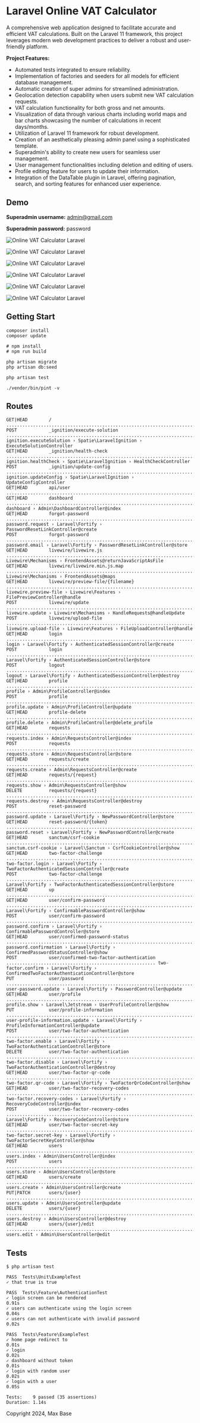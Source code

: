# Laravel Online VAT Calculator

A comprehensive web application designed to facilitate accurate and efficient VAT calculations. Built on the Laravel 11 framework, this project leverages modern web development practices to deliver a robust and user-friendly platform.

**Project Features:**
- Automated tests integrated to ensure reliability.
- Implementation of factories and seeders for all models for efficient database management.
- Automatic creation of super admins for streamlined administration.
- Geolocation detection capability when users submit new VAT calculation requests.
- VAT calculation functionality for both gross and net amounts.
- Visualization of data through various charts including world maps and bar charts showcasing the number of calculations in recent days/months.
- Utilization of Laravel 11 framework for robust development.
- Creation of an aesthetically pleasing admin panel using a sophisticated template.
- Superadmin's ability to create new users for seamless user management.
- User management functionalities including deletion and editing of users.
- Profile editing feature for users to update their information.
- Integration of the DataTable plugin in Laravel, offering pagination, search, and sorting features for enhanced user experience.

## Demo

**Superadmin username:** admin@gmail.com

**Superadmin password:** password

![Online VAT Calculator Laravel](https://github.com/erfangnu/vat-laravel/assets/136471903/4243b7c7-d293-4f57-8f3b-9783215e9e48)

![Online VAT Calculator Laravel](https://github.com/erfangnu/vat-laravel/assets/136471903/08e26349-ce43-4066-b88f-f0357596e5f9)

![Online VAT Calculator Laravel](https://github.com/erfangnu/vat-laravel/assets/136471903/2aed2567-6191-4b37-b916-15fac67432d5)

![Online VAT Calculator Laravel](https://github.com/erfangnu/vat-laravel/assets/136471903/098ef0ab-1b0d-48d4-945c-b3fbb2868f9e)

![Online VAT Calculator Laravel](https://github.com/erfangnu/vat-laravel/assets/136471903/ec05a4c7-dc32-403b-8b8f-548940745773)

![Online VAT Calculator Laravel](https://github.com/erfangnu/vat-laravel/assets/136471903/6b11410a-5112-427c-aabe-e520ca635cf6)

## Getting Start

```
composer install
composer update

# npm install
# npm run build

php artisan migrate
php artisan db:seed

php artisan test

./vendor/bin/pint -v
```

## Routes

```
GET|HEAD        / ....................................................................................................................................................................................... 
POST            _ignition/execute-solution ................................................................................ ignition.executeSolution › Spatie\LaravelIgnition › ExecuteSolutionController
GET|HEAD        _ignition/health-check ............................................................................................ ignition.healthCheck › Spatie\LaravelIgnition › HealthCheckController
POST            _ignition/update-config ......................................................................................... ignition.updateConfig › Spatie\LaravelIgnition › UpdateConfigController
GET|HEAD        api/user ................................................................................................................................................................................ 
GET|HEAD        dashboard ................................................................................................................................... dashboard › Admin\DashboardController@index
GET|HEAD        forgot-password ................................................................................................. password.request › Laravel\Fortify › PasswordResetLinkController@create
POST            forgot-password .................................................................................................... password.email › Laravel\Fortify › PasswordResetLinkController@store
GET|HEAD        livewire/livewire.js ........................................................................................................ Livewire\Mechanisms › FrontendAssets@returnJavaScriptAsFile
GET|HEAD        livewire/livewire.min.js.map .................................................................................................................. Livewire\Mechanisms › FrontendAssets@maps
GET|HEAD        livewire/preview-file/{filename} ............................................................................... livewire.preview-file › Livewire\Features › FilePreviewController@handle
POST            livewire/update ..................................................................................................... livewire.update › Livewire\Mechanisms › HandleRequests@handleUpdate
POST            livewire/upload-file ............................................................................................. livewire.upload-file › Livewire\Features › FileUploadController@handle
GET|HEAD        login ................................................................................................................... login › Laravel\Fortify › AuthenticatedSessionController@create
POST            login ............................................................................................................................ Laravel\Fortify › AuthenticatedSessionController@store
POST            logout ................................................................................................................ logout › Laravel\Fortify › AuthenticatedSessionController@destroy
GET|HEAD        profile ......................................................................................................................................... profile › Admin\ProfileController@index
POST            profile ................................................................................................................................. profile.update › Admin\ProfileController@update
GET|HEAD        profile-delete .................................................................................................................. profile.delete › Admin\ProfileController@delete_profile
GET|HEAD        requests ................................................................................................................................ requests.index › Admin\RequestsController@index
POST            requests ................................................................................................................................ requests.store › Admin\RequestsController@store
GET|HEAD        requests/create ....................................................................................................................... requests.create › Admin\RequestsController@create
GET|HEAD        requests/{request} ........................................................................................................................ requests.show › Admin\RequestsController@show
DELETE          requests/{request} .................................................................................................................. requests.destroy › Admin\RequestsController@destroy
POST            reset-password .......................................................................................................... password.update › Laravel\Fortify › NewPasswordController@store
GET|HEAD        reset-password/{token} .................................................................................................. password.reset › Laravel\Fortify › NewPasswordController@create
GET|HEAD        sanctum/csrf-cookie ................................................................................................... sanctum.csrf-cookie › Laravel\Sanctum › CsrfCookieController@show
GET|HEAD        two-factor-challenge ................................................................................ two-factor.login › Laravel\Fortify › TwoFactorAuthenticatedSessionController@create
POST            two-factor-challenge .................................................................................................... Laravel\Fortify › TwoFactorAuthenticatedSessionController@store
GET|HEAD        up ...................................................................................................................................................................................... 
GET|HEAD        user/confirm-password .............................................................................................................. Laravel\Fortify › ConfirmablePasswordController@show
POST            user/confirm-password .......................................................................................... password.confirm › Laravel\Fortify › ConfirmablePasswordController@store
GET|HEAD        user/confirmed-password-status ......................................................................... password.confirmation › Laravel\Fortify › ConfirmedPasswordStatusController@show
POST            user/confirmed-two-factor-authentication ........................................................ two-factor.confirm › Laravel\Fortify › ConfirmedTwoFactorAuthenticationController@store
PUT             user/password ........................................................................................................ user-password.update › Laravel\Fortify › PasswordController@update
GET|HEAD        user/profile .............................................................................................................. profile.show › Laravel\Jetstream › UserProfileController@show
PUT             user/profile-information ........................................................................ user-profile-information.update › Laravel\Fortify › ProfileInformationController@update
POST            user/two-factor-authentication ............................................................................ two-factor.enable › Laravel\Fortify › TwoFactorAuthenticationController@store
DELETE          user/two-factor-authentication ......................................................................... two-factor.disable › Laravel\Fortify › TwoFactorAuthenticationController@destroy
GET|HEAD        user/two-factor-qr-code ........................................................................................... two-factor.qr-code › Laravel\Fortify › TwoFactorQrCodeController@show
GET|HEAD        user/two-factor-recovery-codes ............................................................................... two-factor.recovery-codes › Laravel\Fortify › RecoveryCodeController@index
POST            user/two-factor-recovery-codes ........................................................................................................... Laravel\Fortify › RecoveryCodeController@store
GET|HEAD        user/two-factor-secret-key .................................................................................. two-factor.secret-key › Laravel\Fortify › TwoFactorSecretKeyController@show
GET|HEAD        users ......................................................................................................................................... users.index › Admin\UsersController@index
POST            users ......................................................................................................................................... users.store › Admin\UsersController@store
GET|HEAD        users/create ................................................................................................................................ users.create › Admin\UsersController@create
PUT|PATCH       users/{user} ................................................................................................................................ users.update › Admin\UsersController@update
DELETE          users/{user} .............................................................................................................................. users.destroy › Admin\UsersController@destroy
GET|HEAD        users/{user}/edit ............................................................................................................................... users.edit › Admin\UsersController@edit

```

## Tests

```
$ php artisan test

PASS  Tests\Unit\ExampleTest
✓ that true is true

PASS  Tests\Feature\AuthenticationTest
✓ login screen can be rendered                                                                                                                                                                      0.91s  
✓ users can authenticate using the login screen                                                                                                                                                     0.04s  
✓ users can not authenticate with invalid password                                                                                                                                                  0.02s  

PASS  Tests\Feature\ExampleTest
✓ home page redirect to                                                                                                                                                                             0.01s  
✓ login                                                                                                                                                                                             0.02s  
✓ dashboard without token                                                                                                                                                                           0.01s  
✓ login with random user                                                                                                                                                                            0.02s  
✓ login with a user                                                                                                                                                                                 0.05s  

Tests:    9 passed (35 assertions)
Duration: 1.14s
```

Copyright 2024, Max Base
